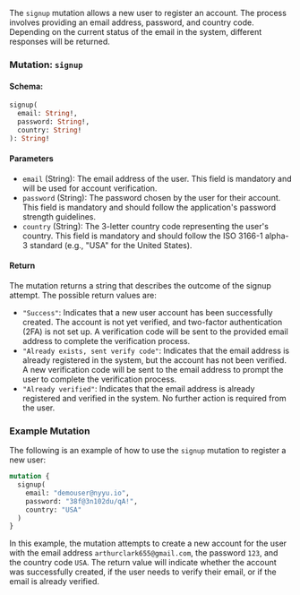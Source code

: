 The `signup` mutation allows a new user to register an account. The process involves providing an email address, password, and country code. Depending on the current status of the email in the system, different responses will be returned.

### Mutation: `signup`

#### Schema:
```graphql
signup(
  email: String!,
  password: String!,
  country: String!
): String!
```

#### Parameters

- `email` (String): The email address of the user. This field is mandatory and will be used for account verification.
- `password` (String): The password chosen by the user for their account. This field is mandatory and should follow the application's password strength guidelines.
- `country` (String): The 3-letter country code representing the user's country. This field is mandatory and should follow the ISO 3166-1 alpha-3 standard (e.g., "USA" for the United States).

#### Return

The mutation returns a string that describes the outcome of the signup attempt. The possible return values are:

- `"Success"`: Indicates that a new user account has been successfully created. The account is not yet verified, and two-factor authentication (2FA) is not set up. A verification code will be sent to the provided email address to complete the verification process.
- `"Already exists, sent verify code"`: Indicates that the email address is already registered in the system, but the account has not been verified. A new verification code will be sent to the email address to prompt the user to complete the verification process.
- `"Already verified"`: Indicates that the email address is already registered and verified in the system. No further action is required from the user.

### Example Mutation

The following is an example of how to use the `signup` mutation to register a new user:

```graphql
mutation {
  signup(
    email: "demouser@nyyu.io",
    password: "38f@3n102du/qA!",
    country: "USA"
  )
}
```

In this example, the mutation attempts to create a new account for the user with the email address `arthurclark655@gmail.com`, the password `123`, and the country code `USA`. The return value will indicate whether the account was successfully created, if the user needs to verify their email, or if the email is already verified.